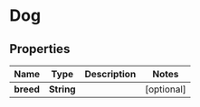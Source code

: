 

# Dog


## Properties

| Name | Type | Description | Notes |
|------------ | ------------- | ------------- | -------------|
|**breed** | **String** |  |  [optional] |



